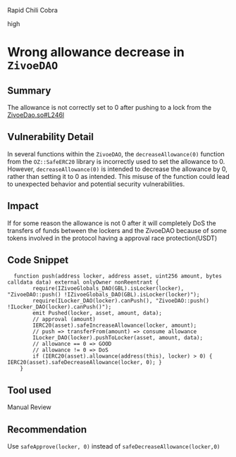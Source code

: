 Rapid Chili Cobra

high

# Wrong allowance decrease in `ZivoeDAO`

## Summary

The  allowance is not correctly set to 0 after pushing to a lock from the [ZivoeDao.so#L246l](https://github.com/sherlock-audit/2024-03-zivoe/blob/main/zivoe-core-foundry/src/ZivoeDAO.sol#L246)

## Vulnerability Detail

In several functions within the `ZivoeDAO`, the `decreaseAllowance(0)` function from the `OZ::SafeERC20` library is incorrectly used to set the allowance to 0. However, `decreaseAllowance(0)` is intended to decrease the allowance by 0, rather than setting it to 0 as intended. This misuse of the function could lead to unexpected behavior and potential security vulnerabilities.

## Impact

If for some reason the allowance is not 0 after it will completely DoS the transfers of funds between the lockers and the ZivoeDAO because of some tokens involved in the protocol having a approval race protection(USDT)

## Code Snippet

```solidity
  function push(address locker, address asset, uint256 amount, bytes calldata data) external onlyOwner nonReentrant {
        require(IZivoeGlobals_DAO(GBL).isLocker(locker), "ZivoeDAO::push() !IZivoeGlobals_DAO(GBL).isLocker(locker)");
        require(ILocker_DAO(locker).canPush(), "ZivoeDAO::push() !ILocker_DAO(locker).canPush()");
        emit Pushed(locker, asset, amount, data);
        // approval (amount)
        IERC20(asset).safeIncreaseAllowance(locker, amount);
        // push => transferFrom(amount) => consume allowance
        ILocker_DAO(locker).pushToLocker(asset, amount, data);
        // allowance == 0 => GOOD
        // allowance != 0 => DoS
        if (IERC20(asset).allowance(address(this), locker) > 0) { IERC20(asset).safeDecreaseAllowance(locker, 0); }
    }
```

## Tool used

Manual Review

## Recommendation
Use `safeApprove(locker, 0)` instead of `safeDecreaseAllowance(locker,0)`
